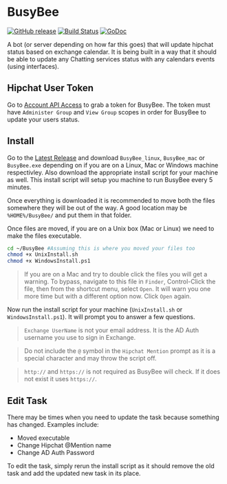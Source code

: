 # BusyBee 

[![GitHub release](https://img.shields.io/github/release/dixonwille/busybee.svg)](https://github.com/dixonwille/busybee/releases/latest) [![Build Status](https://travis-ci.org/dixonwille/busybee.svg?branch=master)](https://travis-ci.org/dixonwille/busybee) [![GoDoc](https://godoc.org/github.com/dixonwille/busybee?status.svg)](https://godoc.org/github.com/dixonwille/busybee)

A bot (or server depending on how far this goes) that will update hipchat status based on exchange calendar. It is being built in a way that it should be able to update any Chatting services status with any calendars events (using interfaces).

## Hipchat User Token

Go to [Account API Access](https://www.hipchat.com/account/api) to grab a token for BusyBee. The token must have `Administer Group` and `View Group` scopes in order for BusyBee to update your users status.

## Install

Go to the [Latest Release](https://github.com/dixonwille/busybee/releases/latest) and download `BusyBee_linux`, `BusyBee_mac` or `BusyBee.exe` depending on if you are on a Linux, Mac or Windows machine respectivley. Also download the appropriate install script for your machine as well. This install script will setup you machine to run BusyBee every 5 minutes.

Once everything is downloaded it is recommended to move both the files somewhere they will be out of the way. A good location may be `%HOME%/BusyBee/` and put them in that folder. 

Once files are moved, if you are on a Unix box (Mac or Linux) we need to make the files executable.

```bash
cd ~/BusyBee #Assuming this is where you moved your files too
chmod +x UnixInstall.sh
chmod +x WindowsInstall.ps1
```

> If you are on a Mac and try to double click the files you will get a warning. To bypass, navigate to this file in `Finder`, Control-Click the file, then from the shortcut menu, select `Open`. It will warn you one more time but with a different option now. Click `Open` again.

Now run the install script for your machine (`UnixInstall.sh` or `WindowsInstall.ps1`). It will prompt you to answer a few questions.

> `Exchange UserName` is not your email address. It is the AD Auth username you use to sign in Exchange.

> Do not include the `@` symbol in the `Hipchat Mention` prompt as it is a special character and may throw the script off.

> `http://` and `https://` is not required as BusyBee will check. If it does not exist it uses `https://`.

## Edit Task

There may be times when you need to update the task because something has changed. Examples include:

* Moved executable
* Change Hipchat @Mention name
* Change AD Auth Password

To edit the task, simply rerun the install script as it should remove the old task and add the updated new task in its place.